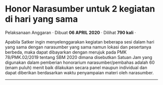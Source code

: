 Honor Narasumber untuk 2 kegiatan di hari yang sama
===================================================

Pelaksanaan Anggaran · Dibuat **06 APRIL 2020** · Dilihat **790 kali** ·

Apabila Satker ingin menyelenggarakan kegiatan beberapa sesi dalam hari yang sama dengan narasumber yang sama namun lokasi dan pesertanya berbeda, maka dapat dibayarkan dengan merujuk pada PMK 78/PMK.02/2019 tentang SBM 2020 dimana disebutkan Satuan Jam yang digunakan dalam pemberian honorarium narasumber/pembahas adalah 60 (enam puluh) menit baik dilakukan secara panel maupun individual dan dapat diberikan berdasarkan waktu penyampaian materi oleh narasumber.

  

  
  
  

* * *